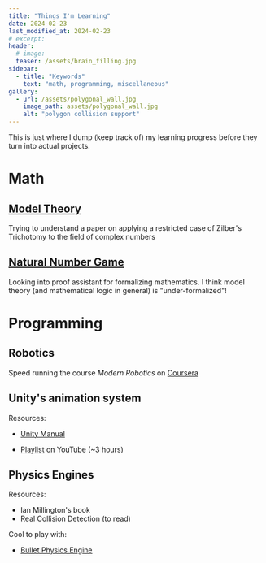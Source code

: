 ```yaml
---
title: "Things I'm Learning"
date: 2024-02-23
last_modified_at: 2024-02-23
# excerpt: 
header:
  # image: 
  teaser: /assets/brain_filling.jpg
sidebar:
  - title: "Keywords"
    text: "math, programming, miscellaneous"
gallery:
  - url: /assets/polygonal_wall.jpg
    image_path: assets/polygonal_wall.jpg
    alt: "polygon collision support"
---
```


This is just where I dump (keep track of) my learning progress before they turn into actual projects.

# Math

## [Model Theory](https://en.wikipedia.org/wiki/Model_theory)
Trying to understand a paper on applying a restricted case of Zilber's Trichotomy to the field of complex numbers

## [Natural Number Game](https://adam.math.hhu.de/#/g/leanprover-community/nng4)
Looking into proof assistant for formalizing mathematics. I think model theory (and mathematical logic in general) is "under-formalized"!

# Programming

## Robotics
Speed running the course *Modern Robotics* on [Coursera](https://www.coursera.org/specializations/modernrobotics)

## Unity's animation system

Resources:
- [Unity Manual](https://docs.unity3d.com/Manual/AnimationSection.html)

- [Playlist](https://www.youtube.com/watch?v=-FhvQDqmgmU&list=PLwyUzJb_FNeTQwyGujWRLqnfKpV-cj-eO&ab_channel=iHeartGameDev) on YouTube (~3 hours)

## Physics Engines

Resources:
- Ian Millington's book
- Real Collision Detection (to read)

Cool to play with:
- [Bullet Physics Engine](https://pybullet.org/wordpress/)